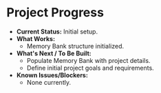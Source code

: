 <!-- Version: 0.1 | Last Updated: 2025-04-05 | Updated By: Cline -->

# Project Progress

*   **Current Status:** Initial setup.
*   **What Works:**
    *   Memory Bank structure initialized.
*   **What's Next / To Be Built:**
    *   Populate Memory Bank with project details.
    *   Define initial project goals and requirements.
*   **Known Issues/Blockers:**
    *   None currently.